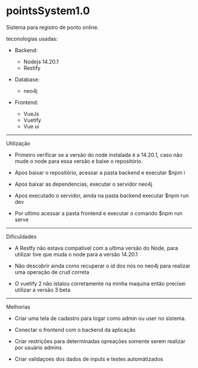 # pointsSystem1.0

Sistema para registro de ponto online.


teconologias usadas:

- Backend:
    - Nodejs 14.20.1
    - Restify

- Database:
  - neo4j

- Frontend:
    - VueJs
    - Vuetify
    - Vue ui

---

Utilização

- Primeiro verificar se a versão do node instalada é a 14.20.1, caso não mude o node para essa versão e baixe o repositório.

- Apos baixar o repositório, acessar a pasta backend e executar $npm i

- Apos baixar as dependencias, executar o servidor neo4j

- Apos executado o servidor, ainda na pasta backend executar $npm run dev

- Por ultimo acessar a pasta frontend e executar o comando $npm run serve

---
Dificuldades

- A Restfy não estava compativel com a ultima versão do Node, para utilizar tive que muda o node para a versão 14.20.1

- Não descobrir ainda como recuperar o id dos nós no neo4j para realizar uma operação de crud correta

- O vuetify 2 não istalou corretamente na minha maquina então precisei utilizar a versão 3 beta

---
Melhorias

- Criar uma tela de cadastro para logar como admin ou user no sistema.

- Conectar o frontend com o backend da aplicação

- Criar restrições para determinadas opreações somente serem realizar por usuário admins

- Criar validaçoes dos dados de inputs e testes automátizados
